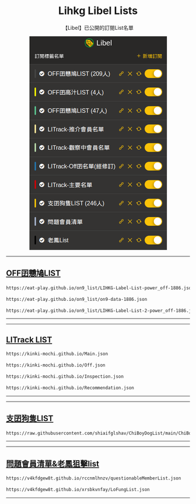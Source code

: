 <p>
  <h1 align="center">Lihkg Libel Lists</h1>
  <p align="center">
  <p align="center">【Libel】已公開的訂閱List名單</p>
  <p align="center">
     <img src="./Img/P_List.png" alt="Lists" />
  </p>
</p>

***
## [OFF囝戇鳩LIST](https://bit.ly/lihkg_on9_list)
```bash
https://eat-play.github.io/on9_list/LIHKG-Label-List-power_off-1886.json
```

```bash 
https://eat-play.github.io/on9_list/on9-data-1886.json 
```

```bash
https://eat-play.github.io/on9_list/LIHKG-Label-List-2-power_off-1886.json 
```
***

***
## [LITrack LIST](https://tiny.cc/LITrack_GS)
```bash
https://kinki-mochi.github.io/Main.json
```
```bash
https://kinki-mochi.github.io/Off.json
```
```bash
https://kinki-mochi.github.io/Inspection.json
```
```bash
https://kinki-mochi.github.io/Recommendation.json
```
***

***
## [支囝狗隻LIST](https://lih.kg/ioxQqS)
```bash
https://raw.githubusercontent.com/shiaifglshav/ChiBoyDogList/main/ChiBoyDogList.json
```
***

***
## [問題會員清單&老鳳狙擊list](https://lihkg.com/thread/2841778/page/21?post=520)
```bash
https://v4kfdgew8t.github.io/rccnmlhnzv/questionableMemberList.json
```
```bash
https://v4kfdgew8t.github.io/xrsbkvnfay/LoFungList.json
```
***
